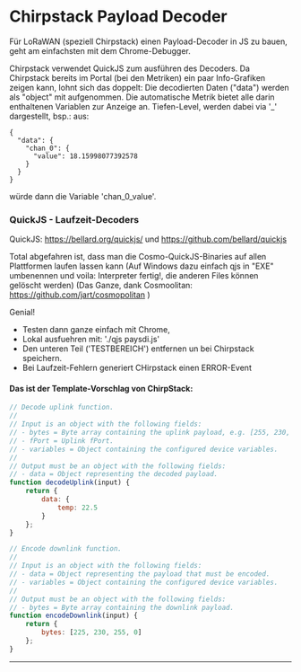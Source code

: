 # Chirpstack Payload Decoder

Für LoRaWAN (speziell Chirpstack) einen Payload-Decoder in JS zu bauen, geht am einfachsten
mit dem Chrome-Debugger. 

Chirpstack verwendet QuickJS zum ausführen des Decoders. Da Chirpstack bereits im Portal (bei den Metriken)
ein paar Info-Grafiken zeigen kann, lohnt sich das doppelt: Die decodierten Daten ("data") werden als "object" mit aufgenommen.
Die automatische Metrik bietet alle darin enthaltenen Variablen zur Anzeige an. Tiefen-Level, werden dabei via '_'
dargestellt, bsp.: aus: 

```
{
  "data": {
    "chan_0": {
      "value": 18.15998077392578
    }
  }
}
```

würde dann die Variable 'chan_0_value'.

### QuickJS - Laufzeit-Decoders
QuickJS: https://bellard.org/quickjs/ und https://github.com/bellard/quickjs

Total abgefahren ist, dass man die Cosmo-QuickJS-Binaries auf allen Plattformen 
laufen lassen kann (Auf Windows dazu einfach qjs in "EXE" umbenennen und voila: Interpreter fertig!, 
die anderen Files können gelöscht werden)
(Das Ganze, dank Cosmoolitan: https://github.com/jart/cosmopolitan )

Genial! 

- Testen dann ganze einfach mit Chrome,
- Lokal ausfuehren mit: './qjs paysdi.js'
- Den unteren Teil ('TESTBEREICH') entfernen un bei Chirpstack speichern.
- Bei Laufzeit-Fehlern generiert CHirpstack einen ERROR-Event

#### Das ist der Template-Vorschlag von ChirpStack:

```javascript
// Decode uplink function.
//
// Input is an object with the following fields:
// - bytes = Byte array containing the uplink payload, e.g. [255, 230, 255, 0]
// - fPort = Uplink fPort.
// - variables = Object containing the configured device variables.
//
// Output must be an object with the following fields:
// - data = Object representing the decoded payload.
function decodeUplink(input) {
    return {
        data: {
            temp: 22.5
        }
    };
}

// Encode downlink function.
//
// Input is an object with the following fields:
// - data = Object representing the payload that must be encoded.
// - variables = Object containing the configured device variables.
//
// Output must be an object with the following fields:
// - bytes = Byte array containing the downlink payload.
function encodeDownlink(input) {
    return {
        bytes: [225, 230, 255, 0]
    };
}
```
***
